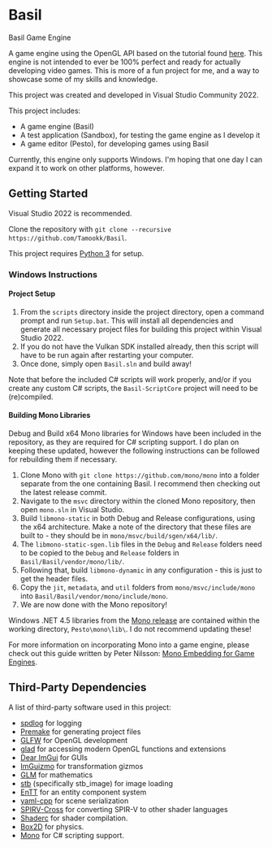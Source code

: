 # Basil
Basil Game Engine

A game engine using the OpenGL API based on the tutorial found [here](https://www.youtube.com/playlist?list=PLlrATfBNZ98dC-V-N3m0Go4deliWHPFwT). This engine is not intended to ever be 100% perfect and ready for actually developing video games. This is more of a fun project for me, and a way to showcase some of my skills and knowledge.

This project was created and developed in Visual Studio Community 2022.

This project includes:
* A game engine (Basil)
* A test application (Sandbox), for testing the game engine as I develop it
* A game editor (Pesto), for developing games using Basil

Currently, this engine only supports Windows. I'm hoping that one day I can expand it to work on other platforms, however.

## Getting Started
Visual Studio 2022 is recommended.

Clone the repository with `git clone --recursive https://github.com/Tamookk/Basil`.

This project requires [Python 3](https://www.python.org/) for setup.

### Windows Instructions
#### Project Setup
1. From the `scripts` directory inside the project directory, open a command prompt and run `Setup.bat`. This will install all dependencies and generate all necessary project files for building this project within Visual Studio 2022.
2. If you do not have the Vulkan SDK installed already, then this script will have to be run again after restarting your computer.
3. Once done, simply open `Basil.sln` and build away!

Note that before the included C# scripts will work properly, and/or if you create any custom C# scripts, the `Basil-ScriptCore` project will need to be (re)compiled.

#### Building Mono Libraries
Debug and Build x64 Mono libraries for Windows have been included in the repository, as they are required for C# scripting support. I do plan on keeping these updated, however the following instructions can be followed for rebuilding them if necessary.

1. Clone Mono with `git clone https://github.com/mono/mono` into a folder separate from the one containing Basil. I recommend then checking out the latest release commit.
2. Navigate to the `msvc` directory within the cloned Mono repository, then open `mono.sln` in Visual Studio.
3. Build `libmono-static` in both Debug and Release configurations, using the x64 architecture. Make a note of the directory that these files are built to - they should be in `mono/msvc/build/sgen/x64/lib/`.
4. The `libmono-static-sgen.lib` files in the `Debug` and `Release` folders need to be copied to the `Debug` and `Release` folders in `Basil/Basil/vendor/mono/lib/`.
5. Following that, build `libmono-dynamic` in any configuration - this is just to get the header files.
6. Copy the `jit`, `metadata`, and `util` folders from `mono/msvc/include/mono` into `Basil/Basil/vendor/mono/include/mono`.
7. We are now done with the Mono repository!

Windows .NET 4.5 libraries from the [Mono release](https://www.mono-project.com/download/stable/) are contained within the working directory, `Pesto\mono\lib\`. I do not recommend updating these!

For more information on incorporating Mono into a game engine, please check out this guide written by Peter Nilsson: [Mono Embedding for Game Engines](https://peter1745.github.io/introduction.html).

## Third-Party Dependencies
A list of third-party software used in this project:
* [spdlog](https://github.com/gabime/spdlog) for logging
* [Premake](https://github.com/premake/premake-core) for generating project files
* [GLFW](https://github.com/glfw/glfw) for OpenGL development
* [glad](https://github.com/Dav1dde/glad) for accessing modern OpenGL functions and extensions
* [Dear ImGui](https://github.com/ocornut/imgui) for GUIs
* [ImGuizmo](https://github.com/TheCherno/ImGuizmo) for transformation gizmos
* [GLM](https://github.com/g-truc/glm) for mathematics
* [stb](https://github.com/nothings/stb) (specifically stb_image) for image loading
* [EnTT](https://github.com/skypjack/entt) for an entity component system
* [yaml-cpp](https://github.com/jbeder/yaml-cpp) for scene serialization
* [SPIRV-Cross](https://github.com/KhronosGroup/SPIRV-Cross) for converting SPIR-V to other shader languages
* [Shaderc](https://github.com/google/shaderc) for shader compilation.
* [Box2D](https://github.com/erincatto/box2d) for physics.
* [Mono](https://github.com/mono/mono) for C# scripting support.
